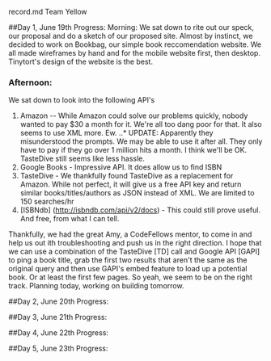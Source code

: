 record.md
Team Yellow

##Day 1, June 19th Progress:
Morning: We sat down to rite out our speck, our proposal and do a sketch of our proposed site.
Almost by instinct, we decided to work on Bookbag, our simple book reccomendation website.
We all made wireframes by hand and for the mobile website first, then desktop. Tinytort's design of the website is the best.

### Afternoon:
We sat down to look into the following API's
1. Amazon -- While Amazon could solve our problems quickly, nobody wanted to pay $30 a month for it. We're all too dang poor for that. It also seems to use XML more. Ew.
..* UPDATE: Apparently they misunderstood the prompts. We may be able to use it after all. They only have to pay if they go over 1 million hits a month. I think we'll be OK. TasteDive still seems like less hassle.
2. Google Books - Impressive API. It does allow us to find ISBN
3. TasteDive - We thankfully found TasteDive as a replacement for Amazon. While not perfect, it will give us a free API key and return similar books/titles/authors as JSON instead of XML. We are limited to 150 searches/hr
4. [ISBNdb] (http://isbndb.com/api/v2/docs)  - This could still prove useful. And free, from what I can tell.

Thankfully, we had the great Amy, a CodeFellows mentor, to come in and help us out ith troubleshooting and push us in the right direction.
I hope that we can use a combination of the TasteDive [TD] call and Google API [GAPI] to ping a book title, grab the first two results that aren't the same as the original query and then use GAPI's embed feature to load up a potential book. Or at least the first few pages.
  So yeah, we seem to be on the right track. Planning today, working on building tomorrow.

##Day 2, June 20th Progress:

##Day 3, June 21th Progress:

##Day 4, June 22th Progress:

##Day 5, June 23th Progress: